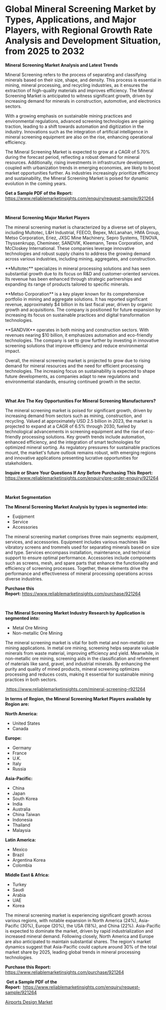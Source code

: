 <p><h1>Global Mineral Screening Market by Types, Applications, and Major Players, with Regional Growth Rate Analysis and Development Situation, from 2025 to 2032</h1></p><p><strong>Mineral Screening Market Analysis and Latest Trends</strong></p>
<p><p>Mineral Screening refers to the process of separating and classifying minerals based on their size, shape, and density. This process is essential in mining, mineral processing, and recycling industries, as it ensures the extraction of high-quality materials and improves efficiency. The Mineral Screening Market is anticipated to witness significant growth, driven by increasing demand for minerals in construction, automotive, and electronics sectors. </p><p>With a growing emphasis on sustainable mining practices and environmental regulations, advanced screening technologies are gaining traction, leading to a shift towards automation and digitization in the industry. Innovations such as the integration of artificial intelligence in mineral screening equipment are also on the rise, enhancing operational efficiency. </p><p>The Mineral Screening Market is expected to grow at a CAGR of 5.70% during the forecast period, reflecting a robust demand for mineral resources. Additionally, rising investments in infrastructure development, coupled with urbanization trends in emerging economies, are likely to boost market opportunities further. As industries increasingly prioritize efficiency and sustainability, the Mineral Screening Market is poised for dynamic evolution in the coming years.</p></p>
<p><strong>Get a Sample PDF of the Report:&nbsp;</strong> <a href="https://www.reliablemarketinsights.com/enquiry/request-sample/921264?utm_campaign=2177&utm_medium=2&utm_source=Github&utm_content=ia&utm_term=05032025&utm_id=mineral-screening">https://www.reliablemarketinsights.com/enquiry/request-sample/921264</a></p>
<p>&nbsp;</p>
<p><strong>Mineral Screening Major Market Players</strong></p>
<p><p>The mineral screening market is characterized by a diverse set of players, including Multotec, L&H Industrial, FEECO, Bepex, McLanahan, HMA Group, Metso Corporation, Eriez, JXSC Mine Machinery, Sepro Systems, TENOVA, Thyssenkrupp, Chemineer, SANDVIK, Kleemann, Terex Corporation, and McCloskey International. These companies leverage innovative technologies and robust supply chains to address the growing demand across various industries, including mining, aggregates, and construction.</p><p>**Multotec** specializes in mineral processing solutions and has seen substantial growth due to its focus on R&D and customer-oriented services. Its revenue has been enhanced through strategic partnerships and expanding its range of products tailored to specific minerals.</p><p>**Metso Corporation** is a key player known for its comprehensive portfolio in mining and aggregate solutions. It has reported significant revenue, approximately $4 billion in its last fiscal year, driven by organic growth and acquisitions. The company is positioned for future expansion by increasing its focus on sustainable practices and digital transformation technologies.</p><p>**SANDVIK** operates in both mining and construction sectors. With revenues nearing $10 billion, it emphasizes automation and eco-friendly technologies. The company is set to grow further by investing in innovative screening solutions that improve efficiency and reduce environmental impact.</p><p>Overall, the mineral screening market is projected to grow due to rising demand for mineral resources and the need for efficient processing technologies. The increasing focus on sustainability is expected to shape future developments, as companies adapt to new regulations and environmental standards, ensuring continued growth in the sector.</p></p>
<p>&nbsp;</p>
<p><strong>What Are The Key Opportunities For Mineral Screening Manufacturers?</strong></p>
<p><p>The mineral screening market is poised for significant growth, driven by increasing demand from sectors such as mining, construction, and recycling. Valued at approximately USD 2.5 billion in 2023, the market is projected to expand at a CAGR of 6.5% through 2030, fueled by technological advancements in screening equipment and the rise of eco-friendly processing solutions. Key growth trends include automation, enhanced efficiency, and the integration of smart technologies for optimized mineral sorting. As regulatory pressures for sustainable practices mount, the market's future outlook remains robust, with emerging regions and innovative applications presenting lucrative opportunities for stakeholders.</p></p>
<p><strong>Inquire or Share Your Questions If Any Before Purchasing This Report:</strong> <a href="https://www.reliablemarketinsights.com/enquiry/pre-order-enquiry/921264?utm_campaign=2177&utm_medium=2&utm_source=Github&utm_content=ia&utm_term=05032025&utm_id=mineral-screening">https://www.reliablemarketinsights.com/enquiry/pre-order-enquiry/921264</a></p>
<p>&nbsp;</p>
<p><strong>Market Segmentation</strong></p>
<p><strong>The Mineral Screening Market Analysis by types is segmented into:</strong></p>
<p><ul><li>Euqipment</li><li>Service</li><li>Accessories</li></ul></p>
<p><p>The mineral screening market comprises three main segments: equipment, services, and accessories. Equipment includes various machines like vibratory screens and trommels used for separating minerals based on size and type. Services encompass installation, maintenance, and technical support to ensure optimal performance. Accessories include components such as screens, mesh, and spare parts that enhance the functionality and efficiency of screening processes. Together, these elements drive the performance and effectiveness of mineral processing operations across diverse industries.</p></p>
<p><strong>Purchase this Report:&nbsp;</strong><a href="https://www.reliablemarketinsights.com/purchase/921264?utm_campaign=2177&utm_medium=2&utm_source=Github&utm_content=ia&utm_term=05032025&utm_id=mineral-screening">https://www.reliablemarketinsights.com/purchase/921264</a></p>
<p>&nbsp;</p>
<p><strong>The Mineral Screening Market Industry Research by Application is segmented into:</strong></p>
<p><ul><li>Metal Ore Mining</li><li>Non-metallic Ore Mining</li></ul></p>
<p><p>The mineral screening market is vital for both metal and non-metallic ore mining applications. In metal ore mining, screening helps separate valuable minerals from waste material, improving efficiency and yield. Meanwhile, in non-metallic ore mining, screening aids in the classification and refinement of materials like sand, gravel, and industrial minerals. By enhancing the purity and quality of mined products, mineral screening optimizes processing and reduces costs, making it essential for sustainable mining practices in both sectors.</p></p>
<p><a href="https://www.reliablemarketinsights.com/mineral-screening-r921264?utm_campaign=2177&utm_medium=2&utm_source=Github&utm_content=ia&utm_term=05032025&utm_id=mineral-screening">&nbsp;https://www.reliablemarketinsights.com/mineral-screening-r921264</a></p>
<p><strong>In terms of Region, the Mineral Screening Market Players available by Region are:</strong></p>
<p>
    <p> <strong> North America: </strong>
        <ul>
            <li>United States</li>
            <li>Canada</li>
        </ul>
        </p> 
    <p> <strong> Europe: </strong>
        <ul>
            <li>Germany</li>
            <li>France</li>
            <li>U.K.</li>
            <li>Italy</li>
            <li>Russia</li>
        </ul>
        </p> 
    <p> <strong> Asia-Pacific: </strong>
        <ul>
            <li>China</li>
            <li>Japan</li>
            <li>South Korea</li>
            <li>India</li>
            <li>Australia</li>
            <li>China Taiwan</li>
            <li>Indonesia</li>
            <li>Thailand</li>
            <li>Malaysia</li>
        </ul>
        </p> 
    <p> <strong> Latin America: </strong>
        <ul>
            <li>Mexico</li>
            <li>Brazil</li>
            <li>Argentina Korea</li>
            <li>Colombia</li>
        </ul>
        </p> 
    <p> <strong> Middle East & Africa: </strong>
        <ul>
            <li>Turkey</li>
            <li>Saudi</li>
            <li>Arabia</li>
            <li>UAE</li>
            <li>Korea</li>
        </ul>
    </p>
    </p>
<p><p>The mineral screening market is experiencing significant growth across various regions, with notable expansion in North America (24%), Asia-Pacific (30%), Europe (20%), the USA (18%), and China (22%). Asia-Pacific is expected to dominate the market, driven by rapid industrialization and increased mineral demand. Following closely, North America and Europe are also anticipated to maintain substantial shares. The region's market dynamics suggest that Asia-Pacific could capture around 30% of the total market share by 2025, leading global trends in mineral processing technologies.</p></p>
<p><strong>Purchase this Report: </strong><a href="https://www.reliablemarketinsights.com/purchase/921264?utm_campaign=2177&utm_medium=2&utm_source=Github&utm_content=ia&utm_term=05032025&utm_id=mineral-screening">https://www.reliablemarketinsights.com/purchase/921264</a></p>
<p>&nbsp;<strong>Get a Sample PDF of the Report:&nbsp;&nbsp;</strong><a href="https://www.reliablemarketinsights.com/enquiry/request-sample/921264?utm_campaign=2177&utm_medium=2&utm_source=Github&utm_content=ia&utm_term=05032025&utm_id=mineral-screening">https://www.reliablemarketinsights.com/enquiry/request-sample/921264</a></p>
<p><strong></strong></p>
<p><p><a href="https://github.com/indrystar/Market-Research-Report-List-5/blob/main/airports-design-market.md?utm_campaign=2177&utm_medium=2&utm_source=Github&utm_content=ia&utm_term=05032025&utm_id=mineral-screening">Airports Design Market</a></p></p>